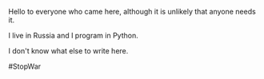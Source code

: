 Hello to everyone who came here, although it is unlikely that anyone needs it.

I live in Russia and I program in Python.

I don't know what else to write here.


#StopWar
